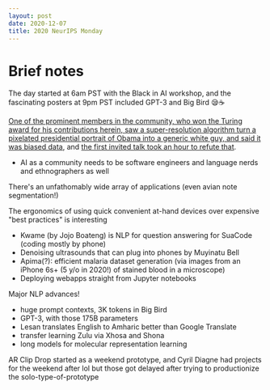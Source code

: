 ```yaml
---
layout: post
date: 2020-12-07
title: 2020 NeurIPS Monday
---
```


# Brief notes

The day started at 6am PST with the Black in AI workshop, and the fascinating posters at 9pm PST included GPT-3 and Big Bird 😪☕

[One of the prominent members in the community, who won the Turing award for his contributions herein, saw a super-resolution algorithm turn a pixelated presidential portrait of Obama into a generic white guy, and said it was biased data](https://www.theverge.com/21298762/face-depixelizer-ai-machine-learning-tool-pulse-stylegan-obama-bias), and [the first invited talk took an hour to refute that](https://neurips.cc/virtual/2020/public/invited_16166.html).
  * AI as a community needs to be software engineers and language nerds and ethnographers as well

There's an unfathomably wide array of applications (even avian note segmentation!)

The ergonomics of using quick convenient at-hand devices over expensive "best practices" is interesting
  * Kwame (by Jojo Boateng) is NLP for question answering for SuaCode (coding mostly by phone)
  * Denoising ultrasounds that can plug into phones by Muyinatu Bell
  * Apima(?): efficient malaria dataset generation (via images from an iPhone 6s+ (5 y/o in 2020!) of stained blood in a microscope)
  * Deploying webapps straight from Jupyter notebooks

Major NLP advances!
  * huge prompt contexts, 3K tokens in Big Bird
  * GPT-3, with those 175B parameters
  * Lesan translates English to Amharic better than Google Translate
  * transfer learning Zulu via Xhosa and Shona
  * long models for molecular representation learning

AR Clip Drop started as a weekend prototype, and Cyril Diagne had projects for the weekend after lol but those got delayed after trying to productionize the solo-type-of-prototype

